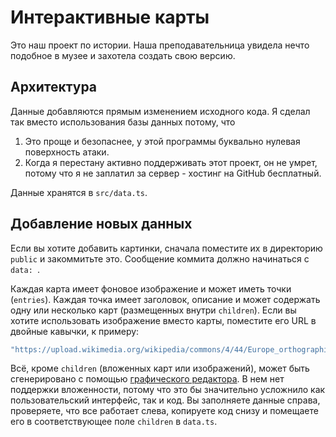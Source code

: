 # Интерактивные карты
Это наш проект по истории. Наша преподавательница увидела нечто подобное в музее и захотела создать свою версию.

## Архитектура
Данные добавляются прямым изменением исходного кода. Я сделал так вместо использования базы данных потому, что
1. Это проще и безопаснее, у этой программы буквально нулевая поверхность атаки.
2. Когда я перестану активно поддерживать этот проект, он не умрет, потому что я не заплатил за сервер - хостинг на GitHub бесплатный.

Данные хранятся в `src/data.ts`.

## Добавление новых данных
Если вы хотите добавить картинки, сначала поместите их в директорию `public` и закоммитьте это. Сообщение коммита должно начинаться с `data: `.

Каждая карта имеет фоновое изображение и может иметь точки (`entries`).
Каждая точка имеет заголовок, описание и может содержать одну или несколько карт (размещенных внутри `children`). Если вы хотите использовать изображение вместо карты, поместите его URL в двойные кавычки, к примеру:
```ts
"https://upload.wikimedia.org/wikipedia/commons/4/44/Europe_orthographic_Caucasus_Urals_boundary_%28with_borders%29.svg"
```

Всё, кроме `children` (вложенных карт или изображений), может быть сгенерировано с помощью [графического редактора](https://alexanderthesensei.github.io/map/edit).
В нем нет поддержки вложенности, потому что это бы значительно усложнило как пользовательский интерфейс, так и код.
Вы заполняете данные справа, проверяете, что все работает слева, копируете код снизу и помещаете его в соответствующее поле `children` в `data.ts`.
